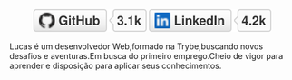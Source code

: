 <p align="center">
	<a href="https://github.com/beterrabaA"><img src="imgs/github.svg" alt="GitHub"></a>
	<a href="https://www.linkedin.com/in/beterraba"><img src="imgs/linkedin.svg" alt="LinkedIn"></a>
<!-- 	<a href="https://link.cv"><img src="imgs/cv.svg" alt="Curriculum Vitae"></a> -->
</p>
Lucas é um desenvolvedor Web,formado na Trybe,buscando novos desafios e aventuras.Em busca do primeiro emprego.Cheio de vigor para aprender e disposição para aplicar seus conhecimentos.
